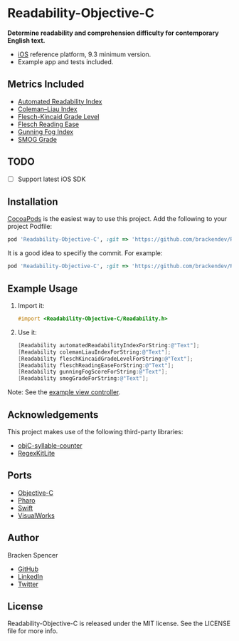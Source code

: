 Readability-Objective-C
=======================

**Determine readability and comprehension difficulty for contemporary English text.**

* [iOS](https://en.wikipedia.org/wiki/IOS) reference platform, 9.3 minimum version.
* Example app and tests included.

## Metrics Included

* [Automated Readability Index](http://en.wikipedia.org/wiki/Automated_Readability_Index)
* [Coleman–Liau Index](http://en.wikipedia.org/wiki/Coleman–Liau_index)
* [Flesch-Kincaid Grade Level](http://en.wikipedia.org/wiki/Flesch–Kincaid_readability_tests)
* [Flesch Reading Ease](http://en.wikipedia.org/wiki/Flesch–Kincaid_readability_tests)
* [Gunning Fog Index](http://en.wikipedia.org/wiki/Gunning_fog_index)
* [SMOG Grade](http://en.wikipedia.org/wiki/SMOG)

## TODO

- [ ] Support latest iOS SDK

## Installation

[CocoaPods](http://cocoapods.org) is the easiest way to use this project. Add the following to your project Podfile:

````Ruby
pod 'Readability-Objective-C', :git => 'https://github.com/brackendev/Readability-Objective-C.git'
````

It is a good idea to specifiy the commit. For example:

```Ruby
pod 'Readability-Objective-C', :git => 'https://github.com/brackendev/Readability-Objective-C.git', commit => '47d2b475ba7f4b3169321d61df552dd2a912cee9'
```

## Example Usage

1. Import it:

    ```Objective-C
    #import <Readability-Objective-C/Readability.h>
    ```

2. Use it:
    
    ```Objective-C
    [Readability automatedReadabilityIndexForString:@"Text"];
    [Readability colemanLiauIndexForString:@"Text"];
    [Readability fleschKincaidGradeLevelForString:@"Text"];
    [Readability fleschReadingEaseForString:@"Text"];
    [Readability gunningFogScoreForString:@"Text"];
    [Readability smogGradeForString:@"Text"];
    ```
    
Note: See the [example view controller](https://github.com/brackendev/Readability-Objective-C/blob/master/Example/Readability-Objective-C/ReadabilityViewController.m).

## Acknowledgements

This project makes use of the following third-party libraries:

* [objC-syllable-counter](https://github.com/brackendev/objC-syllable-counter.git)
* [RegexKitLite](http://regexkit.sourceforge.net/RegexKitLite/)

## Ports

* [Objective-C](https://github.com/brackendev/Readability-Objective-C)
* [Pharo](https://github.com/brackendev/Readability-Pharo)
* [Swift](https://github.com/brackendev/Readability-Swift)
* [VisualWorks](https://github.com/brackendev/Readability-VisualWorks)

## Author

Bracken Spencer

* [GitHub](https://www.github.com/brackendev)
* [LinkedIn](https://www.linkedin.com/in/brackenspencer/)
* [Twitter](https://twitter.com/brackendev)

## License

Readability-Objective-C is released under the MIT license. See the LICENSE file for more info.
